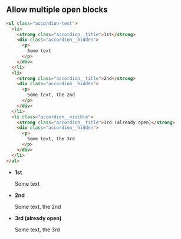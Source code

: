 ## Allow multiple open blocks
```html
<ul class="accordion-test">
  <li>
    <strong class="accordion__title">1st</strong>
    <div class="accordion__hidden">
      <p>
        Some text
      </p>
    </div>
  </li>
  <li>
    <strong class="accordion__title">2nd</strong>
    <div class="accordion__hidden">
      <p>
        Some text, the 2nd
      </p>
    </div>
  </li>
  <li class="accordion__visible">
    <strong class="accordion__title">3rd (already open)</strong>
    <div class="accordion__hidden">
      <p>
        Some text, the 3rd
      </p>
    </div>
  </li>
</ul>
```
<ul class="accordion-test">
  <li>
    <strong class="accordion__title">1st</strong>
    <div class="accordion__hidden">
      <p>
        Some text
      </p>
    </div>
  </li>
  <li>
    <strong class="accordion__title">2nd</strong>
    <div class="accordion__hidden">
      <p>
        Some text, the 2nd
      </p>
    </div>
  </li>
  <li class="accordion__visible">
    <strong class="accordion__title">3rd (already open)</strong>
    <div class="accordion__hidden">
      <p>
        Some text, the 3rd
      </p>
    </div>
  </li>
</ul>
